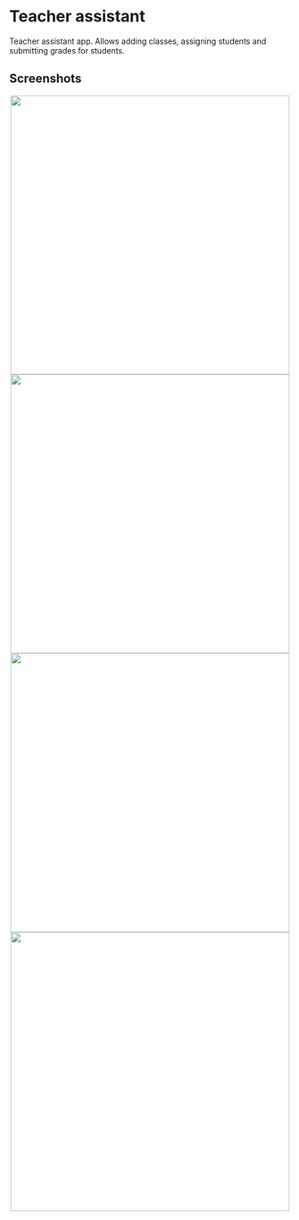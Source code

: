 # Teacher assistant
Teacher assistant app. Allows adding classes, assigning students and submitting grades for students.

## Screenshots
<p align="center">
  <img src="https://raw.githubusercontent.com/Gamowy/TeacherAsssistant/refs/heads/main/screenshots/screenshot1.jpg" width="500">
  <img src="https://raw.githubusercontent.com/Gamowy/TeacherAsssistant/refs/heads/main/screenshots/screenshot2.jpg" width="500">
  <img src="https://raw.githubusercontent.com/Gamowy/TeacherAsssistant/refs/heads/main/screenshots/screenshot4.jpg" width="500">
  <img src="https://raw.githubusercontent.com/Gamowy/TeacherAsssistant/refs/heads/main/screenshots/screenshot5.jpg" width="500">
</p>
